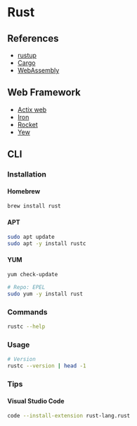 # Rust

<!--
https://www.linkedin.com/learning/rust-essential-training/learn-rust-programming

https://github.com/pat-St/cms-container/tree/master

https://benchmarksgame-team.pages.debian.net/benchmarksgame/fastest/rust.html

https://app.pluralsight.com/library/courses/rust-fundamentals/table-of-contents
https://www.linkedin.com/learning/first-look-rust/welcome
https://pragprog.com/titles/hwrust/hands-on-rust/

https://dev.to/davidedelpapa/yew-tutorial-01-introduction-13ce
https://medium.com/swlh/building-a-front-app-with-rust-yes-you-can-and-yew-11e7835d768f
-->

## References

- [rustup](/rustup.md)
- [Cargo](/cargo.md)
- [WebAssembly](/wasm.md)

## Web Framework

- [Actix web](https://github.com/actix/actix-web)
- [Iron](https://github.com/iron/iron)
- [Rocket](https://github.com/SergioBenitez/Rocket)
- [Yew](https://github.com/yewstack/yew)

## CLI

### Installation

#### Homebrew

```sh
brew install rust
```

#### APT

```sh
sudo apt update
sudo apt -y install rustc
```

#### YUM

```sh
yum check-update

# Repo: EPEL
sudo yum -y install rust
```

### Commands

```sh
rustc --help
```

### Usage

```sh
# Version
rustc --version | head -1
```

### Tips

#### Visual Studio Code

```sh
code --install-extension rust-lang.rust
```
